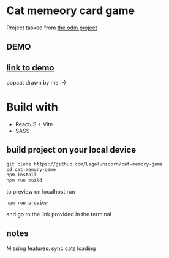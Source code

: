 # Cat memeory card game

Project tasked from [the odin project](https://theodinproject.com)

## DEMO

## [link to demo](https://cat-memory-game.vercel.app/)

popcat drawn by me :-)

# Build with

- ReactJS + Vite
- SASS

## build project on your local device

```
git clone https://github.com/Legalunicorn/cat-memory-game
cd cat-memory-game
npm install
npm run build
```

to preview on localhost run

```
npm run preview
```

and go to the link provided in the terminal

## notes
Missing features: sync cats loading
